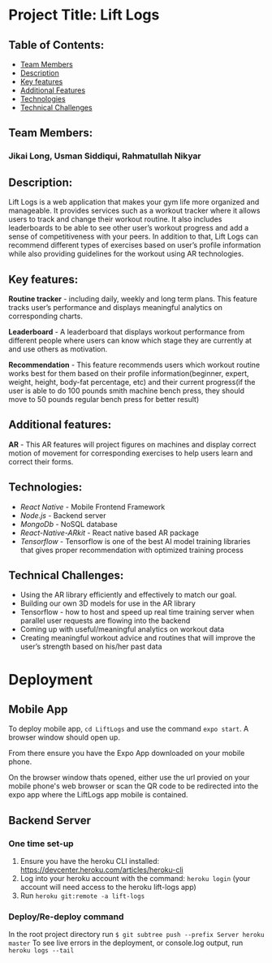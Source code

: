 # Project Title: Lift Logs

## Table of Contents:
* [Team Members](#team)
* [Description](#desc)
* [Key features](#key-feat)
* [Additional Features](#add-feat)
* [Technologies](#tech)
* [Technical Challenges](#challenges)

## Team Members: <a name="team"></a>
### Jikai Long, Usman Siddiqui, Rahmatullah Nikyar

## Description: <a name="desc"></a>
Lift Logs is a web application that makes your gym life more organized and manageable. It provides services such as a workout tracker where it allows users to track and change their workout routine. It also includes leaderboards to be able to see other user’s workout progress and add a sense of competitiveness with your peers. In addition to that, Lift Logs can recommend different types of exercises based on user’s profile information while also providing guidelines for the workout using AR technologies. 

## Key features: <a name="key-feat"></a>

__Routine tracker__ - including daily, weekly and long term plans. This feature tracks user’s performance and displays meaningful analytics on corresponding charts.

__Leaderboard__ - A leaderboard that displays workout performance from different people where users can know which stage they are currently at and use others as motivation.

__Recommendation__ - This feature recommends users which workout routine works best for them based on their profile information(beginner, expert, weight, height, body-fat percentage, etc) and their current progress(if the user is able to do 100 pounds smith machine bench press, they should move to 50 pounds regular bench press for better result) 

## Additional features: <a name="add-feat"></a>
__AR__ - This AR features will project figures on machines and display correct motion of movement for corresponding exercises to help users learn and correct their forms.

## Technologies: <a name="tech"></a>
* _React Native_ - Mobile Frontend Framework
* _Node.js_ - Backend server
* _MongoDb_ - NoSQL database
* _React-Native-ARkit_ - React native based AR package
* _Tensorflow_ - Tensorflow is one of the best AI model training libraries that gives proper recommendation with optimized training process

## Technical Challenges: <a name="challenges"></a>
* Using the AR library efficiently and effectively to match our goal.
* Building our own 3D models for use in the AR library
* Tensorflow - how to host and speed up real time training server when parallel user requests are flowing into the backend
* Coming up with useful/meaningful analytics on workout data
* Creating meaningful workout advice and routines that will improve the user’s strength based on his/her past data 

# Deployment

## Mobile App
To deploy mobile app, `cd LiftLogs` and use the command `expo start`. A browser window should open up.

From there ensure you have the Expo App downloaded on your mobile phone.

On the browser window thats opened, either use the url provied on your mobile phone's web browser or scan the QR code to be redirected into the expo app where the LiftLogs app mobile is contained.

## Backend Server

### One time set-up
1. Ensure you have the heroku CLI installed: https://devcenter.heroku.com/articles/heroku-cli
2. Log into your heroku account with the command: `heroku login` (your account will need access to the heroku lift-logs app)
3. Run `heroku git:remote -a lift-logs`

### Deploy/Re-deploy command
In the root project directory run `$ git subtree push --prefix Server heroku master`
To see live errors in the deployment, or console.log output, run `heroku logs --tail`
